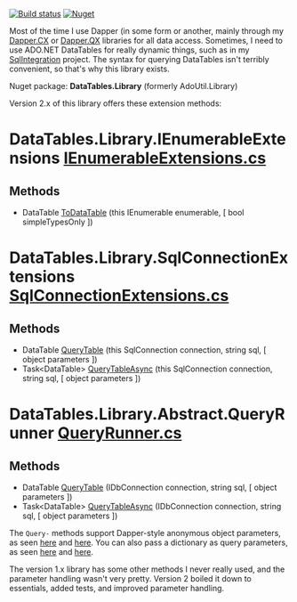 [![Build status](https://ci.appveyor.com/api/projects/status/jff4nlapxigmxd1q?svg=true)](https://ci.appveyor.com/project/adamosoftware/datatables-library)
[![Nuget](https://img.shields.io/nuget/v/DataTables.Library)](https://www.nuget.org/packages/DataTables.Library/)

Most of the time I use Dapper (in some form or another, mainly through my [Dapper.CX](https://github.com/adamosoftware/Dapper.CX) or [Dapper.QX](https://github.com/adamfoneil/Dapper.QX) libraries for all data access. Sometimes, I need to use ADO.NET DataTables for really dynamic things, such as in my [SqlIntegration](https://github.com/adamosoftware/SqlIntegration) project. The syntax for querying DataTables isn't terribly convenient, so that's why this library exists.

Nuget package: **DataTables.Library** (formerly AdoUtil.Library)

Version 2.x of this library offers these extension methods:

# DataTables.Library.IEnumerableExtensions [IEnumerableExtensions.cs](https://github.com/adamfoneil/DataTables.Library/blob/master/DataTables.Library/IEnumerableExtensions.cs#L9)
## Methods
- DataTable [ToDataTable](https://github.com/adamfoneil/DataTables.Library/blob/master/DataTables.Library/IEnumerableExtensions.cs#L14)
 (this IEnumerable<T> enumerable, [ bool simpleTypesOnly ])

# DataTables.Library.SqlConnectionExtensions [SqlConnectionExtensions.cs](https://github.com/adamfoneil/DataTables.Library/blob/master/DataTables.Library/SqlConnectionExtensions.cs#L7)
## Methods
- DataTable [QueryTable](https://github.com/adamfoneil/DataTables.Library/blob/master/DataTables.Library/SqlConnectionExtensions.cs#L9)
 (this SqlConnection connection, string sql, [ object parameters ])
- Task\<DataTable\> [QueryTableAsync](https://github.com/adamfoneil/DataTables.Library/blob/master/DataTables.Library/SqlConnectionExtensions.cs#L12)
 (this SqlConnection connection, string sql, [ object parameters ])

# DataTables.Library.Abstract.QueryRunner [QueryRunner.cs](https://github.com/adamfoneil/DataTables.Library/blob/master/DataTables.Library/Abstract/QueryRunner.cs#L9)
## Methods
- DataTable [QueryTable](https://github.com/adamfoneil/DataTables.Library/blob/master/DataTables.Library/Abstract/QueryRunner.cs#L15)
 (IDbConnection connection, string sql, [ object parameters ])
- Task\<DataTable\> [QueryTableAsync](https://github.com/adamfoneil/DataTables.Library/blob/master/DataTables.Library/Abstract/QueryRunner.cs#L28)
 (IDbConnection connection, string sql, [ object parameters ])

The `Query-` methods support Dapper-style anonymous object parameters, as seen [here](https://github.com/adamosoftware/AdoUtil/blob/master/Testing/QueryTableTests.cs#L29) and [here](https://github.com/adamosoftware/AdoUtil/blob/master/Testing/QueryTableTests.cs#L49). You can also pass a dictionary as query parameters, as seen [here](https://github.com/adamosoftware/AdoUtil/blob/master/Testing/QueryTableTests.cs#L59) and [here](https://github.com/adamosoftware/AdoUtil/blob/master/Testing/QueryTableTests.cs#L72).

The version 1.x library has some other methods I never really used, and the parameter handling wasn't very pretty. Version 2 boiled it down to essentials, added tests, and improved parameter handling.
